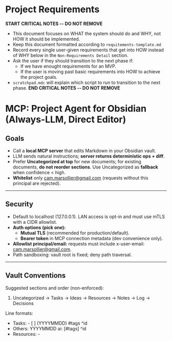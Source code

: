 # Project Requirements

**START CRITICAL NOTES -- DO NOT REMOVE**

- This document focuses on WHAT the system should do and WHY, not HOW it should be implemented.
- Keep this document formatted according to `requitements-template.md`
- Record every single user-given requirements that get into HOW instead of WHY below in the `Non-Requirements Detail` section.
- Ask the user if they should transition to the next phase if:
  - If we have enought requirements for an MVP.
  - If the user is moving past basic requirements into HOW to achieve the project goals.
- `scratchpad.mdc` will explain which script to run to transition to the next phase.
  **END CRITICAL NOTES -- DO NOT REMOVE**

# **MCP: Project Agent for Obsidian (Always-LLM, Direct Editor)**

## **Goals**

- Call a **local MCP server** that edits Markdown in your Obsidian vault.
- LLM sends natural instructions; **server returns deterministic ops + diff**.
- Prefer **Uncategorized at top** for new documents; for existing documents, **do not reorder sections**. Use Uncategorized as **fallback** when confidence < high.
- **Whitelist** only cam.marsollier@gmail.com (requests without this principal are rejected).

---

## **Security**

- Default to localhost (127.0.0.1). LAN access is opt-in and must use mTLS with a CIDR allowlist.
- **Auth options (pick one):**
  - **Mutual TLS** (recommended for production/default).
  - **Bearer token** in MCP connection metadata (dev convenience only).
- **Allowlist principal/email:** requests must include x-user-email: cam.marsollier@gmail.com.
- Path sandboxing: vault root is fixed; deny path traversal.

---

## **Vault Conventions**

Suggested sections and order (non-enforced):

1. Uncategorized → Tasks → Ideas → Resources → Notes → Log → Decisions

Line formats:

- Tasks: - [ ] <text> (YYYYMMDD) #tags ^id
- Others: YYYYMMDD ai: <text> [#tags] ^id
- Resources: - <title> — <url> [note] YYYYMMDD ai: [#tags] ^id

---

## **Configuration and Operational Behavior**

- Vault root: configure via `VAULT_ROOT` (absolute path). If not a git repo, initialize on first run.
- Git identity/messages: configurable via env (e.g., `GIT_AUTHOR_NAME`, `GIT_AUTHOR_EMAIL`). Defaults to `Project Agent <robot@local>`. Commit messages derive from ops summary and include slug and tool name.
- Allowlist principal/email: read `x-user-email` from MCP connection metadata; `EMAIL_OVERRIDE` may be used in development.
- Time and date: `TIMEZONE` defaults to `America/Edmonton`. All new lines must use date format `YYYYMMDD`.
- Snapshot context: include last `SNAPSHOT_TAIL` lines per section (default 10).
- Limits: snapshot payload ≤ 256 KB; ≤ 128 ops per call; each line ≤ 16 KB.
- Anchors: 6–8 base36 characters; collisions suffixed with `-b`.
- Missing anchors: update/delete/move_by_anchor on missing anchor returns an error and performs no write.
- Move semantics: moving within the same section places the line(s) at the section tail.
- Update semantics: `replace_with_lines` may contain one or more lines. Perform minimal format validation per section and warn on soft violations.
- Dedup policy: deduplicate by exact text or by normalized URL plus trimmed text; prefer existing anchor.
- Locking: use per-file lockfiles during writes.
- Registry: store at `<VAULT_ROOT>/.project-agent/projects.yaml` and auto-add entries on create.
- Create defaults: for new documents, write under `Projects/<Title>.md` and use the provided `initial_sections`. Existing documents are not reorganized.
- Port/config: default `PORT=7777`; configuration via `.env` (dotenv). TLS cert/key paths set via env.
- Fixtures: include an `example-vault/` for tests and CI; switchable via `VAULT_ROOT`.

---

## **Tooling (MCP Tools)**

### **1)** 

### **project.snapshot**

**Purpose:** Give the LLM enough context without sending the whole file.

- **input:** { slug: string }
- **output:**

```
{
  "frontmatter": {"title":"...", "slug":"...", "router_email":"qroutai+<slug>@gmail.com"},
  "toc": ["Uncategorized","Tasks","Ideas","Resources","Notes","Log","Decisions"],
  "per_section_tail": { "Uncategorized": ["..."], "Tasks": ["..."], ... },
  "anchors_index": { "^abc123": {"section":"Resources","excerpt":"- React 19 — ..."} },
  "recent_ops": ["20250831 +Resources(1)"],
  "current_commit": "abcd123",
  "date_local": "YYYYMMDD",
  "tz": "America/Edmonton"
}
```

### **2)** 

### **project.getDocument**

**Purpose:** Return the full Markdown document for a project.

- **input:** { slug: string }
- **output:**

```
{
  "frontmatter": {"title":"...", "slug":"...", "router_email":"qroutai+<slug>@gmail.com"},
  "content": "# Full markdown contents including all sections...",
  "path": "Projects/Storybook Agent.md",
  "size_bytes": 12345,
  "current_commit": "abcd123",
  "date_local": "YYYYMMDD",
  "tz": "America/Edmonton"
}
```

### **3)** 

### **project.applyOps**

**Purpose:** Deterministically apply LLM-planned ops and return a diff.

- **input:**

```
{
  "slug": "storybook",
  "ops": [
    {"op":"append","section":"Resources","lines":["- Title — URL 20250831 ai: ^r1"]},
    {"op":"move_by_anchor","anchor":"^abc123","to_section":"Ideas"},
    {"op":"update_by_anchor","anchor":"^t9u7w0","replace_with_lines":["- [ ] ... ^t9u7w0"]},
    {"op":"delete_by_anchor","anchor":"^deadbe"}
  ],
  "expected_commit": "abcd123",            // optional optimistic concurrency
  "idempotency_key": "random-uuid-123"     // optional safe-retry key
}
```

- **behavior:** preserve existing section order (no reordering). Create sections if missing when referenced, never touch lines without anchors, apply per-file locking, and commit via git.
- **output:** { "commit": "abcd123", "summary": "+Resources(1), move(1)", "diff": "unified diff…" , "primary_anchors": ["^r1"] }

### **4)**

### **project.create**

**Purpose:** New project from scratch.

- **input:**

```
{ "title":"Storybook Agent", "slug":"storybook-agent", "initial_sections": {
  "Uncategorized": ["20250831 ai: Project initialized. ^u0001"],
  "Notes": ["20250831 ai: Summary: ... ^n0001"],
  "Resources": ["- Original thread — <url> 20250831 ai: ^r0001"],
  "Log": ["20250831 ai: Initialized project and registry. ^l0001"]
}}
```

- **output:** { "path":"Projects/Storybook Agent.md", "commit":"abcd123" }

### **5)**

### **project.list**

**Purpose:** Lookup/route.

- **input:** {}
- **output:** from projects.yaml:

```
[{ "title":"Skulls", "slug":"skulls", "path":"Projects/Skulls.md" }, ...]
```

### **6)**

### **project.undo**

**Purpose:** Revert by commit or op-id.

- **input:** { "commit":"abcd123" }
- **output:** { "revert_commit":"beef456", "diff":"..." }

### **7)**

### **project.previewPlan**

### **8)**

### **server.health**

**Purpose:** Operational readiness and uptime.

- **input:** {}
- **output:** { "status":"ok", "uptime_s":12345 }

### **9)**

### **server.version**

**Purpose:** Versioning and compatibility.

- **input:** {}
- **output:** { "app":"project-agent", "version":"0.1.0", "schema":"2025-09-01" }

### **10)**

### **project.search** (post-MVP)

**Purpose:** Find anchors/sections/lines by query without fetching the full document.

- **input:** { "slug":"skulls", "query":"MG996R", "scope":"all|section", "section?":"Notes" }
- **output:** { "matches":[ {"section":"Notes","anchor":"^mg996t","excerpt":"..."} ] }

###  **(optional)**

**Purpose:** Dry-run validation of ops without writing.

- **input:** { "slug":"skulls", "ops":[...]}
- **output:** { "ok":true, "would_change": true, "notes":[] }

---

## **LLM Contract (inside your ChatGPT "Project" system prompt)**

- Always call:
  1. project.snapshot(slug). If full context is needed, call project.getDocument(slug).
  2. Produce **JSON ops** plan (append/move/update/delete/create_project) using the snapshot.
  3. Call project.applyOps (or project.create) and return the **diff/summary**.
- If content is ambiguous/low-confidence, **route to Uncategorized** (top).
- Every added/updated line must include date prefix and a unique anchor ^id (6–8 base36).
  (Server will suffix -b if collision.)
- Avoid duplicates: if URL/text already exists (via anchors_index / tail scan), prefer a dedup (no write).

### Error Model

All tools return either a successful payload or an error object:

```
{ "error": { "code": "FORBIDDEN_EMAIL", "message": "...", "details": {"hint":"..."} } }
```

Canonical error codes: `UNAUTHORIZED`, `FORBIDDEN_EMAIL`, `NOT_FOUND_ANCHOR`, `VALIDATION_ERROR`, `CONFLICT`, `PAYLOAD_TOO_LARGE`, `RATE_LIMITED`, `READ_ONLY`, `INTERNAL`.

**LLM-side JSON plan shape (identical to earlier spec):**

```
{
  "project": {"action":"use_existing","title":"Skulls","slug":"skulls"},
  "ops": [
    {"op":"append","section":"Uncategorized","lines":["20250831 ai: React 19 — https://… ^r19a7c"]},
    {"op":"append","section":"Notes","lines":["20250831 ai: Summary: … ^sum123"]}
  ]
}
```

---

## **Minimal Server (Node/TS) outline**

- src/security.ts — auth (mTLS or bearer), email allowlist check.
- src/vault.ts — safe path resolver, load/save, file locking.
- src/sections.ts — read and preserve existing section order; provide helpers for suggested order when creating new documents (Uncategorized first on create only).
- src/snapshot.ts — build snapshot (tails, anchors, ops log) in existing order.
- src/document.ts — return full document contents for project.getDocument.
- src/apply.ts — ops engine (append/move/update/delete), anchor collision check.
- src/git.ts — simple-git commit + show diff.
- src/registry.ts — projects.yaml CRUD.
- src/server.ts — MCP transport + tool registration.

---

## **Example Calls (Chat flow)**

**User:** "add this to the skulls project: implement this next — MG996R datasheet https://…"

1. Tool: project.snapshot({slug:"skulls"})
2. LLM plans:

```
{"ops":[
  {"op":"append","section":"Tasks","lines":["- [ ] Evaluate MG996R current vs 5V rail (20250831) #servo ^mg996t"]}
]}
```

3. Tool: project.applyOps({...}) → returns commit + diff to show user.

**User:** "Great. Create a new project doc for this."

1. Tool: project.create({...}) with initial_sections per spec.
2. Return path+commit+diff.

---

## **Acceptance (MCP-specific)**

1. **Auth enforced:** calls without allowlisted email rejected.
2. **No section reordering:** existing documents retain their section order; new documents use suggested order with Uncategorized first.
3. **Date format:** all new lines use YYYYMMDD.
4. **Idempotent anchors:** re-applying same append is deduped by anchor/text; collisions suffixed with -b.
5. **Create+apply:** fresh project created with required sections and formats; existing documents are not mutated structurally.
6. **Undo:** project.undo reverts prior commit cleanly.
7. **Full document access:** project.getDocument returns the entire Markdown with frontmatter and content.
8. **Optimistic concurrency:** applyOps rejects stale writes when `expected_commit` mismatches the latest commit.
9. **Idempotency:** repeated applyOps with the same `idempotency_key` are safe no-ops.
10. **Read-only mode:** when `READONLY=true`, write tools return `READ_ONLY`.
11. **Auditing:** every write produces an audit entry (timestamp, email, slug, summary, commit).
12. **Rate limiting:** write operations are throttled per email and per slug per configured limits.
13. **Error model:** tools return standardized error codes and structures.

---

## **Why MCP over email**

- Lower friction: no forwarding, no subject games.
- Immediate tool calls + diffs in the same chat turn.
- Works across any MCP-aware client, not just one vendor's email pipeline.
